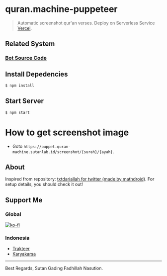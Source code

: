 # quran.machine-puppeteer

> Automatic screenshot qur'an verses. Deploy on Serverless Service [Vercel](https://vercel.com).

## Related System
### [Bot Source Code](https://github.com/sutanlab/quran.machine)

## Install Depedencies
```bash
$ npm install
```

## Start Server
```bash
$ npm start
```

# How to get screenshot image
- Goto `https://puppet.quran-machine.sutanlab.id/screenshot/{surah}/{ayah}`.

## About
Inspired from repository: [txtdariallah for twitter (made by mathdroid)](https://github.com/mathdroid/txtdariallah). For setup details, you should check it out!

## Support Me
### Global
[![ko-fi](https://www.ko-fi.com/img/githubbutton_sm.svg)](https://ko-fi.com/B0B71P7PB)
### Indonesia
- [Trakteer](https://trakteer.id/sutanlab)
- [Karyakarsa](https://karyakarsa.com/sutanlab)

---
Best Regards, Sutan Gading Fadhillah Nasution.

